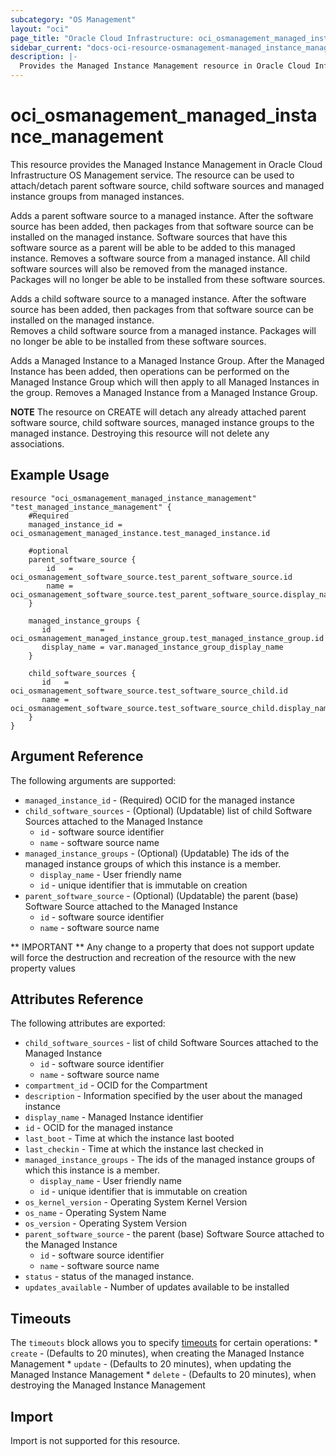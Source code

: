 ```yaml
---
subcategory: "OS Management"
layout: "oci"
page_title: "Oracle Cloud Infrastructure: oci_osmanagement_managed_instance_management"
sidebar_current: "docs-oci-resource-osmanagement-managed_instance_management"
description: |-
  Provides the Managed Instance Management resource in Oracle Cloud Infrastructure OS Management service
---
```


# oci_osmanagement_managed_instance_management
This resource provides the Managed Instance Management in Oracle Cloud Infrastructure OS Management service.
The resource can be used to attach/detach parent software source, child software sources and managed instance groups from managed instances.

Adds a parent software source to a managed instance. After the software source has been added, then packages from that software source can be installed on the managed instance. Software sources that have this software source as a parent will be able to be added to this managed instance.
Removes a software source from a managed instance. All child software sources will also be removed from the managed instance. Packages will no longer be able to be installed from these software sources.
        
Adds a child software source to a managed instance. After the software source has been added, then packages from that software source can be installed on the managed instance.   
Removes a child software source from a managed instance. Packages will no longer be able to be installed from these software sources.

Adds a Managed Instance to a Managed Instance Group. After the Managed Instance has been added, then operations can be performed on the Managed Instance Group which will then apply to all Managed Instances in the group. 
Removes a Managed Instance from a Managed Instance Group.
        
**NOTE** The resource on CREATE will detach any already attached parent software source, child software sources, managed instance groups to the managed instance. 
Destroying this resource will not delete any associations.

## Example Usage

```hcl
resource "oci_osmanagement_managed_instance_management" "test_managed_instance_management" {
	#Required
	managed_instance_id = oci_osmanagement_managed_instance.test_managed_instance.id
	
	#optional
	parent_software_source {
        id   = oci_osmanagement_software_source.test_parent_software_source.id
        name = oci_osmanagement_software_source.test_parent_software_source.display_name
    }
    
    managed_instance_groups {
       id           = oci_osmanagement_managed_instance_group.test_managed_instance_group.id
       display_name = var.managed_instance_group_display_name
    }
    
    child_software_sources {
       id   = oci_osmanagement_software_source.test_software_source_child.id
       name = oci_osmanagement_software_source.test_software_source_child.display_name
    }
}
```

## Argument Reference

The following arguments are supported:

* `managed_instance_id` - (Required) OCID for the managed instance
* `child_software_sources` - (Optional) (Updatable) list of child Software Sources attached to the Managed Instance
	* `id` - software source identifier
	* `name` - software source name
* `managed_instance_groups` - (Optional) (Updatable) The ids of the managed instance groups of which this instance is a member. 
	* `display_name` - User friendly name
	* `id` - unique identifier that is immutable on creation
* `parent_software_source` - (Optional) (Updatable) the parent (base) Software Source attached to the Managed Instance
	* `id` - software source identifier
	* `name` - software source name

	
** IMPORTANT **
Any change to a property that does not support update will force the destruction and recreation of the resource with the new property values
	
## Attributes Reference

The following attributes are exported:

* `child_software_sources` - list of child Software Sources attached to the Managed Instance
	* `id` - software source identifier
	* `name` - software source name
* `compartment_id` - OCID for the Compartment
* `description` - Information specified by the user about the managed instance
* `display_name` - Managed Instance identifier
* `id` - OCID for the managed instance
* `last_boot` - Time at which the instance last booted
* `last_checkin` - Time at which the instance last checked in
* `managed_instance_groups` - The ids of the managed instance groups of which this instance is a member. 
	* `display_name` - User friendly name
	* `id` - unique identifier that is immutable on creation
* `os_kernel_version` - Operating System Kernel Version
* `os_name` - Operating System Name
* `os_version` - Operating System Version
* `parent_software_source` - the parent (base) Software Source attached to the Managed Instance
	* `id` - software source identifier
	* `name` - software source name
* `status` - status of the managed instance.
* `updates_available` - Number of updates available to be installed

## Timeouts

The `timeouts` block allows you to specify [timeouts](https://registry.terraform.io/providers/oracle/oci/latest/docs/guides/changing_timeouts) for certain operations:
	* `create` - (Defaults to 20 minutes), when creating the Managed Instance Management
	* `update` - (Defaults to 20 minutes), when updating the Managed Instance Management
	* `delete` - (Defaults to 20 minutes), when destroying the Managed Instance Management


## Import

Import is not supported for this resource.

